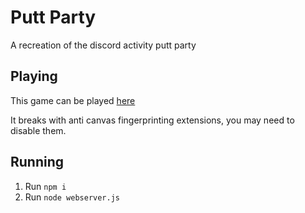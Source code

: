 # Putt Party
A recreation of the discord activity putt party

## Playing
This game can be played [here](https://sollybunny.xyz/putt)

It breaks with anti canvas fingerprinting extensions, you may need to disable them.

## Running
1. Run `npm i`
2. Run `node webserver.js`

